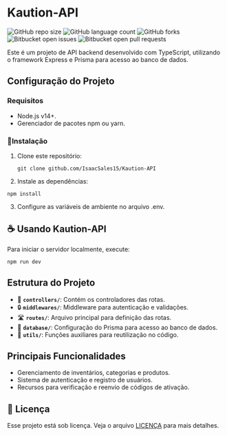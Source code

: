 # Kaution-API

![GitHub repo size](https://img.shields.io/github/repo-size/iuricode/README-template?style=for-the-badge)
![GitHub language count](https://img.shields.io/github/languages/count/iuricode/README-template?style=for-the-badge)
![GitHub forks](https://img.shields.io/github/forks/iuricode/README-template?style=for-the-badge)
![Bitbucket open issues](https://img.shields.io/bitbucket/issues/iuricode/README-template?style=for-the-badge)
![Bitbucket open pull requests](https://img.shields.io/bitbucket/pr-raw/iuricode/README-template?style=for-the-badge)

Este é um projeto de API backend desenvolvido com TypeScript, utilizando o framework Express e Prisma para acesso ao banco de dados.

## **Configuração do Projeto**

### **Requisitos**

- Node.js v14+.
- Gerenciador de pacotes npm ou yarn.

### 🚀**Instalação**

1. Clone este repositório:

   ```
   git clone github.com/IsaacSales15/Kaution-API

   ```

2. Instale as dependências:

```
npm install
```

3. Configure as variáveis de ambiente no arquivo .env.

## ☕ Usando Kaution-API
Para iniciar o servidor localmente, execute:

```
npm run dev
```

## **Estrutura do Projeto**
- 📂 **`controllers/`**: Contém os controladores das rotas.
- 🔒 **`middlewares/`**: Middleware para autenticação e validações.
- 🛣️ **`routes/`**: Arquivo principal para definição das rotas.
- 💾 **`database/`**: Configuração do Prisma para acesso ao banco de dados.
- 🔧 **`utils/`**: Funções auxiliares para reutilização no código.

## **Principais Funcionalidades**
 - Gerenciamento de inventários, categorias e  produtos.
- Sistema de autenticação e registro de usuários.
- Recursos para verificação e reenvio de códigos de ativação.

## 📝 Licença

Esse projeto está sob licença. Veja o arquivo [LICENÇA](LICENSE.md) para mais detalhes.

